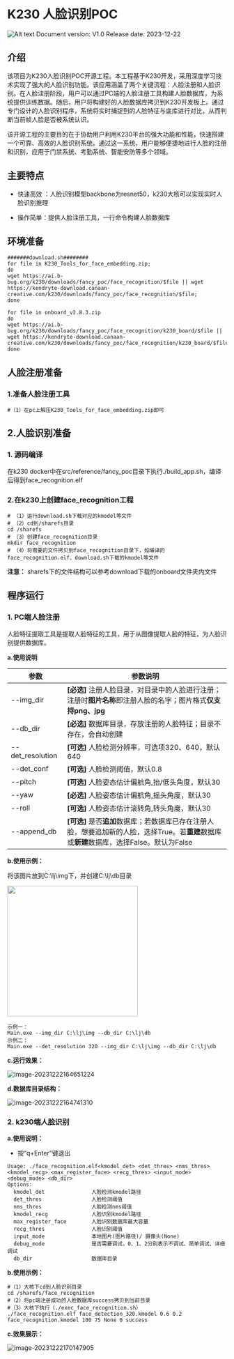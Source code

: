 # K230 人脸识别POC
![Alt text](resource/image.png)
Document version: V1.0 Release date: 2023-12-22

## 介绍
该项目为K230人脸识别POC开源工程。本工程基于K230开发，采用深度学习技术实现了强大的人脸识别功能。该应用涵盖了两个关键流程：人脸注册和人脸识别。在人脸注册阶段，用户可以通过PC端的人脸注册工具构建人脸数据库，为系统提供训练数据。随后，用户将构建好的人脸数据库拷贝到K230开发板上。通过专门设计的人脸识别程序，系统将实时捕捉到的人脸特征与底库进行对比，从而判断当前帧人脸是否被系统认识。

该开源工程的主要目的在于协助用户利用K230平台的强大功能和性能，快速搭建一个可靠、高效的人脸识别系统。通过这一系统，用户能够便捷地进行人脸的注册和识别，应用于门禁系统、考勤系统、智能安防等多个领域。

## 主要特点

- 快速高效 ：人脸识别模型backbone为resnet50，k230大核可以实现实时人脸识别推理


- 操作简单：提供人脸注册工具，一行命令构建人脸数据库

## 环境准备
    #######download.sh########
    for file in K230_Tools_for_face_embedding.zip;
    do  
    wget https://ai.b-bug.org/k230/downloads/fancy_poc/face_recognition/$file || wget https://kendryte-download.canaan-creative.com/k230/downloads/fancy_poc/face_recognition/$file;  
    done 
    
    for file in onboard_v2.8.3.zip
    do
    wget https://ai.b-bug.org/k230/downloads/fancy_poc/face_recognition/k230_board/$file || wget https://kendryte-download.canaan-creative.com/k230/downloads/fancy_poc/face_recognition/k230_board/$file;  
    done


## 人脸注册准备

### 1.准备人脸注册工具

    #（1）在pc上解压K230_Tools_for_face_embedding.zip即可

## 2.人脸识别准备

### 1. 源码编译

在k230 docker中在src/reference/fancy_poc目录下执行./build_app.sh，编译后得到face_recognition.elf

### 2.在k230上创建face_recognition工程

    # （1）运行download.sh下载对应的kmodel等文件
    # （2）cd到/sharefs目录
    cd /sharefs
    # （3）创建face_recognition目录
    mkdir face_recognition
    # （4）将需要的文件拷贝到face_recognition目录下，如编译的face_recognition.elf、download.sh下载的kmodel等文件

**注意：** sharefs下的文件结构可以参考download下载的onboard文件夹内文件

## 程序运行

### 1. PC端人脸注册

人脸特征提取工具是提取人脸特征的工具，用于从图像提取人脸的特征，为人脸识别提供数据库。

**a.使用说明**

| 参数             | 参数说明                                                     |
| ---------------- | ------------------------------------------------------------ |
| --img_dir        | **[必选]**  注册人脸目录，对目录中的人脸进行注册；注册时**图片名称**即注册人脸的名字；图片格式**仅支持png、jpg** |
| --db_dir         | **[必选]**  数据库目录，存放注册的人脸特征；目录不存在，会自动创建 |
| --det_resolution | **[可选]** 人脸检测分辨率，可选项320、640，默认640           |
| --det_conf       | **[可选]** 人脸检测阈值，默认0.8                             |
| --pitch          | **[可选]** 人脸姿态估计偏航角,抬/低头角度，默认30            |
| --yaw            | **[必选]** 人脸姿态估计偏航角,摇头角度，默认30               |
| --roll           | **[可选]** 人脸姿态估计滚转角,转头角度，默认30               |
| --append_db      | **[可选]**  是否**追加**数据库；若数据库已存在注册人脸，想要追加新的人脸，选择True。若**重建**数据库或**新建**数据库，选择False。默认为False |

**b.使用示例：**

将该图片放到C:\lj\img下，并创建C:\lj\db目录

<img src="resource/registered_face.jpg" width="300" height="300">

```plaintext
示例一：
Main.exe --img_dir C:\lj\img --db_dir C:\lj\db
示例二：
Main.exe --det_resolution 320 --img_dir C:\lj\img --db_dir C:\lj\db
```

**c.运行效果：**

![image-20231222164651224](resource/image-20231222164651224.png)

**d.数据库目录结构：**

![image-20231222164741310](resource/image-20231222164741310.png)

### 2. k230端人脸识别

**a.使用说明：**

- 按“q+Enter”键退出

```plaintext
Usage: ./face_recognition.elf<kmodel_det> <det_thres> <nms_thres> <kmodel_recg> <max_register_face> <recg_thres> <input_mode> <debug_mode> <db_dir>
Options:
  kmodel_det               人脸检测kmodel路径
  det_thres                人脸检测阈值
  nms_thres                人脸检测nms阈值
  kmodel_recg              人脸识别kmodel路径
  max_register_face        人脸识别数据库最大容量
  recg_thres               人脸识别阈值
  input_mode               本地图片(图片路径)/ 摄像头(None)
  debug_mode               是否需要调试，0、1、2分别表示不调试、简单调试、详细调试
  db_dir                   数据库目录
```

**b.使用示例：**

```
#（1）大核下cd到人脸识别目录
cd /sharefs/face_recognition
#（2）将pc端注册成功的人脸数据库success拷贝到当前目录
#（3）大核下执行（./exec_face_recognition.sh）
./face_recognition.elf face_detection_320.kmodel 0.6 0.2 face_recognition.kmodel 100 75 None 0 success
```

**c.效果展示：**

![image-20231222170147905](resource/20240131-101746.jpg)
